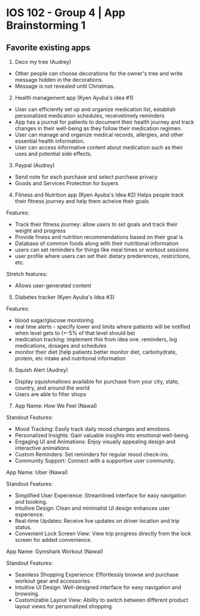 IOS 102 - Group 4 | App Brainstorming 1
===

## Favorite existing apps
1. Deco my tree (Audrey)
+ Other people can choose decorations for the owner's tree and write message hidden in the decorations. 
+ Message is not revealed until Christmas.

2. Health management app (Kyen Ayuba's idea #1)
+ User can efficiently set up and organize medication list, establish personalized medication schedules, receivetimely reminders
+ App has a journal for patients to document their health journey and track changes in their well-being as they follow their medication regimen.
+ User can manage and organize medical records, allergies, and other essential health information.
+ User can access informative content about medication such as their uses and potential side effects.

3. Paypal (Audrey)
+ Send note for each purchase and select purchase privacy
+ Goods and Services Protection for buyers

4. Fitness and Nutrition app (Kyen Ayuba's Idea #2)
Helps people track their fitness journey and help them acheive their goals

Features:
- Track their fitness journey: allow users to set goals and track their weight and progress
- Provide finess and nutrition recommendations based on their goal is 
- Database of common foods along with their nutritional information
- users can set reminders for things like meal times or workout sessions
- user profile where users can set their dietary prederences, restrictions, etc. 

Stretch features:
- Allows user-generated content

5. Diabetes tracker (Kyen Ayuba's Idea #3)

Features:
- blood sugar/glucose monitoring
- real time alerts - specify lower and limits where patients will be notified when level gets to (+-5% of that level should be)
- medication tracking: implement this from idea one. reminders, log medications, dosages and schedules
- monitor their diet (help patients better monitor diet, carbohydrate, protein, etc intake and nutritional information

6. Squish Alert (Audrey)
+ Display squishmallows available for purchase from your city, state, country, and around the world
+ Users are able to filter shops

7. App Name: How We Feel (Nawal)

Standout Features:
- Mood Tracking: Easily track daily mood changes and emotions.
- Personalized Insights: Gain valuable insights into emotional well-being.
- Engaging UI and Animations: Enjoy visually appealing design and interactive animations.
- Custom Reminders: Set reminders for regular mood check-ins.
- Community Support: Connect with a supportive user community.

App Name: Uber (Nawal)

Standout Features:
- Simplified User Experience: Streamlined interface for easy navigation and booking.
- Intuitive Design: Clean and minimalist UI design enhances user experience.
- Real-time Updates: Receive live updates on driver location and trip status.
- Convenient Lock Screen View: View trip progress directly from the lock screen for added convenience.


App Name: Gymshark Workout (Nawal)

Standout Features:
- Seamless Shopping Experience: Effortlessly browse and purchase workout gear and accessories.
- Intuitive UI Design: Well-designed interface for easy navigation and browsing.
- Customizable Layout View: Ability to switch between different product layout views for personalized shopping.
